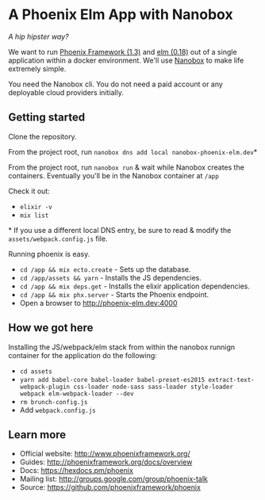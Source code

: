 # A Phoenix Elm App with Nanobox

*A hip hipster way?*

We want to run [Phoenix Framework (1.3)](http://phoenixframework.org/) and [elm (0.18)](http://elm-lang.org/) out of a single application within a docker environment. We'll use [Nanobox](https://nanobox.io) to make life extremely simple.

You need the Nanobox cli. You do not need a paid account or any deployable cloud providers initially.

## Getting started

Clone the repository.

From the project root, run `nanobox dns add local nanobox-phoenix-elm.dev`*

From the project root, run `nanobox run` & wait while Nanobox creates the containers. Eventually you'll be in the Nanobox container at `/app`

Check it out:
* `elixir -v`
* `mix list`

\*  If you use a different local DNS entry, be sure to read & modify the `assets/webpack.config.js` file.

Running phoenix is easy.
* `cd /app && mix ecto.create` - Sets up the database.
* `cd /app/assets && yarn` - Installs the JS dependencies.
* `cd /app && mix deps.get` - Installs the elixir application dependencies.
* `cd /app && mix phx.server` - Starts the Phoenix endpoint.
* Open a browser to http://phoenix-elm.dev:4000


## How we got here

Installing the JS/webpack/elm stack from within the nanobox runnign container for the application do the following:

* `cd assets`
* `yarn add babel-core babel-loader babel-preset-es2015 extract-text-webpack-plugin css-loader node-sass sass-loader style-loader webpack elm-webpack-loader --dev`
* `rm brunch-config.js`
* Add `webpack.config.js`

## Learn more

  * Official website: http://www.phoenixframework.org/
  * Guides: http://phoenixframework.org/docs/overview
  * Docs: https://hexdocs.pm/phoenix
  * Mailing list: http://groups.google.com/group/phoenix-talk
  * Source: https://github.com/phoenixframework/phoenix
